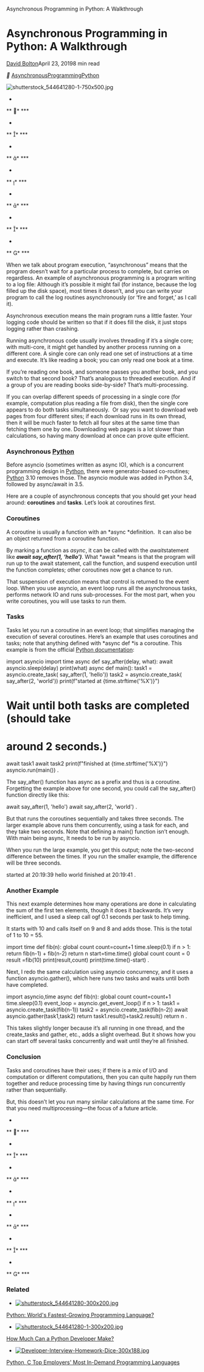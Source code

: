 Asynchronous Programming in Python: A Walkthrough

# Asynchronous Programming in Python: A Walkthrough

[David Bolton](https://insights.dice.com/author/dhbolton/)April 23, 20198 min read

**  [Asynchronous](https://insights.dice.com/tag/asynchronous/)[Programming](https://insights.dice.com/tag/programming/)[Python](https://insights.dice.com/tag/python/)

 ![shutterstock_544641280-1-750x500.jpg](../_resources/835601bdb78ac9c3350b9554b6ed9056.jpg)

-

 ** *  ***

-

 ** *  ***

-

 ** *  ***

-

 ** *  ***

-

 ** *  ***

-

 ** *  ***

-

 ** *  ***

When we talk about program execution, “asynchronous” means that the program doesn’t wait for a particular process to complete, but carries on regardless. An example of asynchronous programming is a program writing to a log file: Although it’s possible it might fail (for instance, because the log filled up the disk space), most times it doesn’t, and you can write your program to call the log routines asynchronously (or ‘fire and forget,’ as I call it).

Asynchronous execution means the main program runs a little faster. Your logging code should be written so that if it does fill the disk, it just stops logging rather than crashing.

Running asynchronous code usually involves threading if it’s a single core; with multi-core, it might get handled by another process running on a different core. A single core can only read one set of instructions at a time and execute. It’s like reading a book; you can only read one book at a time.

If you’re reading one book, and someone passes you another book, and you switch to that second book? That’s analogous to threaded execution. And if a group of you are reading books side-by-side? That’s multi-processing.

If you can overlap different speeds of processing in a single core (for example, computation plus reading a file from disk), then the single core appears to do both tasks simultaneously.  Or say you want to download web pages from four different sites; if each download runs in its own thread, then it will be much faster to fetch all four sites at the same time than fetching them one by one. Downloading web pages is a lot slower than calculations, so having many download at once can prove quite efficient.

### **Asynchronous [Python](https://www.dice.com/jobs/q-Python-jobs)**

Before asyncio (sometimes written as async IO), which is a concurrent programming design in [Python](https://insights.dice.com/2019/01/18/how-much-can-a-python-developer-make/), there were generator-based co-routines; [Python](https://www.dice.com/jobs/q-Python-jobs) 3.10 removes those. The asyncio module was added in Python 3.4, followed by async/await in 3.5.

Here are a couple of asynchronous concepts that you should get your head around: **coroutines** and **tasks**. Let’s look at coroutines first.

### **Coroutines**

A coroutine is usually a function with an *async *definition.  It can also be an object returned from a coroutine function.

By marking a function as *async*, it can be called with the *await*statement like ***await say_after(1, ‘hello’)***. What *await *means is that the program will run up to the await statement, call the function, and suspend execution until the function completes; other coroutines now get a chance to run.

That suspension of execution means that control is returned to the event loop. When you use asyncio, an event loop runs all the asynchronous tasks, performs network IO and runs sub-processes. For the most part, when you write coroutines, you will use tasks to run them.

### **Tasks**

Tasks let you run a coroutine in an event loop; that simplifies managing the execution of several coroutines. Here’s an example that uses coroutines and tasks; note that anything defined with *async def *is a coroutine. This example is from the official [Python documentation](https://docs.python.org/3.7/library/asyncio-task.html):

import asyncio
import time
async def say_after(delay, what):
await asyncio.sleep(delay)
print(what)
async def main():
task1 = asyncio.create_task(
say_after(1, 'hello'))
task2 = asyncio.create_task(
say_after(2, 'world'))
print(f"started at {time.strftime('%X')}")

# Wait until both tasks are completed (should take

# around 2 seconds.)

await task1
await task2
print(f"finished at {time.strftime('%X')}")
asyncio.run(main())
.

The say_after() function has async as a prefix and thus is a coroutine. Forgetting the example above for one second, you could call the say_after() function directly like this:

await say_after(1, 'hello')
await say_after(2, 'world')
.

But that runs the coroutines sequentially and takes three seconds. The larger example above runs them concurrently, using a task for each, and they take two seconds. Note that defining a main() function isn’t enough. With main being async, It needs to be run by asyncio.

When you run the large example, you get this output; note the two-second difference between the times. If you run the smaller example, the difference will be three seconds.

started at 20:19:39
hello
world
finished at 20:19:41
.

### **Another Example**

This next example determines how many operations are done in calculating the sum of the first ten elements, though it does it backwards. It’s very inefficient, and I used a sleep call ogf 0.1 seconds per task to help timing.

It starts with 10 and calls itself on 9 and 8 and adds those. This is the total of 1 to 10 = 55.

import time
def fib(n):
global count
count=count+1
time.sleep(0.1)
if n > 1:
return fib(n-1) + fib(n-2)
return n
start=time.time()
global count
count = 0
result =fib(10)
print(result,count)
print(time.time()-start)
.

Next, I redo the same calculation using asyncio concurrency, and it uses a function asyncio.gather(), which here runs two tasks and waits until both have completed.

import asyncio,time
async def fib(n):
global count
count=count+1
time.sleep(0.1)
event_loop = asyncio.get_event_loop()
if n > 1:
task1 = asyncio.create_task(fib(n-1))
task2 = asyncio.create_task(fib(n-2))
await asyncio.gather(task1,task2)
return task1.result()+task2.result() return n
.

This takes slightly longer because it’s all running in one thread, and the create_tasks and gather, etc., adds a slight overhead. But it shows how you can start off several tasks concurrently and wait until they’re all finished.

### **Conclusion**

Tasks and coroutines have their uses; if there is a mix of I/O and computation or different computations, then you can quite happily run them together and reduce processing time by having things run concurrently rather than sequentially.

But, this doesn’t let you run many similar calculations at the same time. For that you need multiprocessing—the focus of a future article.

-

 ** *  ***

-

 ** *  ***

-

 ** *  ***

-

 ** *  ***

-

 ** *  ***

-

 ** *  ***

-

 ** *  ***

### Related

- [![shutterstock_544641280-300x200.jpg](../_resources/45f7f5a62d937833479e60fc5944e304.jpg)](https://insights.dice.com/2017/09/12/python-worlds-fastest-growing-programming-language/)

[Python: World's Fastest-Growing Programming Language?](https://insights.dice.com/2017/09/12/python-worlds-fastest-growing-programming-language/)

- [![shutterstock_544641280-1-300x200.jpg](../_resources/e7e9e01e28cbd8449d68d9026f3d9dd2.jpg)](https://insights.dice.com/2019/01/18/how-much-can-a-python-developer-make/)

[How Much Can a Python Developer Make?](https://insights.dice.com/2019/01/18/how-much-can-a-python-developer-make/)

- [![Developer-Interview-Homework-Dice-300x188.jpg](../_resources/878ed93491f19477f3c9c18cd5973f74.jpg)](https://insights.dice.com/2018/08/14/python-c-employers-demand-programming-languages/)

[Python, C Top Employers' Most In-Demand Programming Languages](https://insights.dice.com/2018/08/14/python-c-employers-demand-programming-languages/)